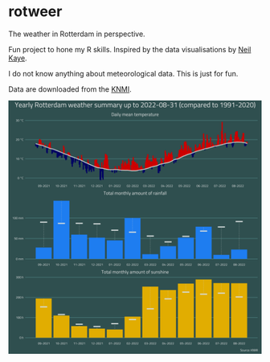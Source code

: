 # rotweer
The weather in Rotterdam in perspective.

Fun project to hone my R skills. Inspired by the data visualisations by [Neil Kaye](https://twitter.com/neilrkaye).

I do not know anything about meteorological data. This is just for fun.

Data are downloaded from the [KNMI](https://www.knmi.nl/nederland-nu/klimatologie/daggegevens).

![./plots/rotweer_2022-08-31.png](https://raw.githubusercontent.com/mvbloois/rotweer/main/plots/rotweer_2022-08-31.png)
